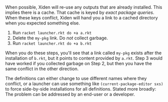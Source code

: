 When possible, Xiden will re-use any outputs that are already
installed. This implies there is a cache. That cache is keyed by
_exact package queries_. When these keys conflict, Xiden will hand you
a link to a cached directory when you expected something else.

1. Run `racket launcher.rkt do +a a.rkt`
2. Delete the `my-pkg` link. Do _not_ collect garbage.
3. Run `racket launcher.rkt do +a b.rkt`

When you do these steps, you'll see that a link called `my-pkg` exists
after the installation of `b.rkt`, but it points to content provided
by `a.rkt`. Step 3 would have worked if you collected garbage on Step
2, but then you have the same conflict in the other direction.

The definitions can either change to use different names where they
conflict, or a launcher can use something like
`(current-package-editor sxs)` to force side-by-side installations for
all definitions. Stated more broadly: The problem can be addressed by
an end-user or a developer.
